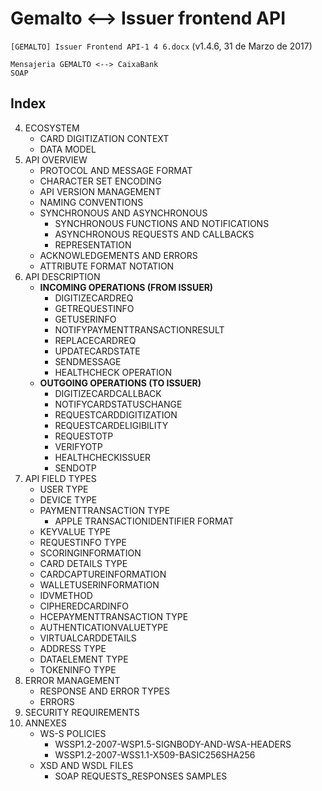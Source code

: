 Gemalto <--> Issuer frontend API
================================
`[GEMALTO] Issuer Frontend API-1 4 6.docx` (v1.4.6, 31 de Marzo de 2017)

```
Mensajeria GEMALTO <--> CaixaBank
SOAP
```

Index
-----

4. ECOSYSTEM
	- CARD DIGITIZATION CONTEXT
	- DATA MODEL
5. API OVERVIEW
	- PROTOCOL AND MESSAGE FORMAT
	- CHARACTER SET ENCODING
	- API VERSION MANAGEMENT
	- NAMING CONVENTIONS
	- SYNCHRONOUS AND ASYNCHRONOUS
		- SYNCHRONOUS FUNCTIONS AND NOTIFICATIONS
		- ASYNCHRONOUS REQUESTS AND CALLBACKS
		- REPRESENTATION
	- ACKNOWLEDGEMENTS AND ERRORS
	- ATTRIBUTE FORMAT NOTATION
6. API DESCRIPTION
	- **INCOMING OPERATIONS (FROM ISSUER)**
		- DIGITIZECARDREQ
		- GETREQUESTINFO
		- GETUSERINFO
		- NOTIFYPAYMENTTRANSACTIONRESULT
		- REPLACECARDREQ
		- UPDATECARDSTATE
		- SENDMESSAGE
		- HEALTHCHECK OPERATION
	- **OUTGOING OPERATIONS (TO ISSUER)**
		- DIGITIZECARDCALLBACK
		- NOTIFYCARDSTATUSCHANGE
		- REQUESTCARDDIGITIZATION
		- REQUESTCARDELIGIBILITY
		- REQUESTOTP
		- VERIFYOTP
		- HEALTHCHECKISSUER
		- SENDOTP
7. API FIELD TYPES
	- USER TYPE
	- DEVICE TYPE
	- PAYMENTTRANSACTION TYPE
		- APPLE TRANSACTIONIDENTIFIER FORMAT
	- KEYVALUE TYPE
	- REQUESTINFO TYPE
	- SCORINGINFORMATION
	- CARD DETAILS TYPE
	- CARDCAPTUREINFORMATION
	- WALLETUSERINFORMATION
	- IDVMETHOD
	- CIPHEREDCARDINFO
	- HCEPAYMENTTRANSACTION TYPE
	- AUTHENTICATIONVALUETYPE
	- VIRTUALCARDDETAILS
	- ADDRESS TYPE
	- DATAELEMENT TYPE
	- TOKENINFO TYPE
8. ERROR MANAGEMENT
	- RESPONSE AND ERROR TYPES
	- ERRORS
9. SECURITY REQUIREMENTS
10. ANNEXES
	- WS-S POLICIES
		- WSSP1.2-2007-WSP1.5-SIGNBODY-AND-WSA-HEADERS
		- WSSP1.2-2007-WSS1.1-X509-BASIC256SHA256
	- XSD AND WSDL FILES
		- SOAP REQUESTS_RESPONSES SAMPLES
